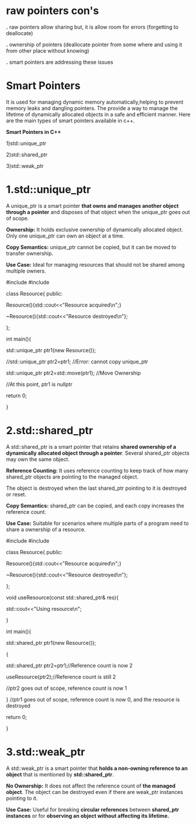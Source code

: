 # raw pointers con's
**.** raw pointers allow sharing but, it is allow room for errors (forgetting to deallocate)

**.** ownership of pointers (deallocate pointer from some where and using it from other place without knowing)

**.** smart pointers are addressing these issues

# Smart Pointers

It is used for managing dynamic memory automatically,helping to prevent memory leaks and dangling pointers.
The provide a way to manage the lifetime of dynamically allocated objects in a safe and efficient manner.
Here are the main types of smart pointers available in c++.

**Smart Pointers in C++**

1)std::unique_ptr

2)std::shared_ptr

3)std::weak_ptr

# 1.std::unique_ptr

A unique_ptr is a smart pointer **that owns and manages another object through a pointer** and disposes of that object when the unique_ptr goes out of scope.

**Ownership:** It holds exclusive ownership of dynamically allocated object. Only one unique_ptr can own an object at a time.

**Copy Semantics:** unique_ptr cannot be copied, but it can be moved to transfer ownership.

**Use Case:** Ideal for managing resources that should not be shared among multiple owners.

#include <iostream>
#include <memory>

class Resource{
public:

Resource(){std::cout<<"Resource acquired\n";}

~Resource(){std::cout<<"Resource destroyed\n"};

};

int main(){

std::unique_ptr<Resource> ptr1(new Resource());

//std::unique_ptr<Resource> ptr2=ptr1; //Error: cannot copy unique_ptr

std::unique_ptr<Resource> ptr2=std::move(ptr1); //Move Ownership

//At this point, ptr1 is nullptr

return 0;

}

# 2.std::shared_ptr

A std::shared_ptr is a smart pointer that retains **shared ownership of a dynamically allocated object through a pointer**. Several shared_ptr objects may own the same object.

**Reference Counting:** It uses reference counting to keep track of how many shared_ptr objects are pointing to the managed object.

The object is destroyed when the last shared_ptr pointing to it is destroyed or reset.

**Copy Semantics:** shared_ptr can be copied, and each copy increases the reference count.

**Use Case:** Suitable for scenarios where multiple parts of a program need to share a ownership of a resource.

#include <iostream>
#include <memory>

class Resource{
public:

Resource(){std::cout<<"Resource acquired\n";}

~Resource(){std::cout<<"Resource destroyed\n"};

};

void useResource(const std::shared_ptr<Resource>& res){

std::cout<<"Using resource\n";

}

int main(){

std::shared_ptr<Resource> ptr1(new Resource());

{

std::shared_ptr<Resource> ptr2=ptr1;//Reference count is now 2 

useResource(ptr2);//Reference count is still 2

//ptr2 goes out of scope, reference count is now 1

}
//ptr1 goes out of scope, reference count is now 0, and the resource is destroyed

return 0;

}


# 3.std::weak_ptr

A std::weak_ptr is a smart pointer that **holds a non-owning reference to an object** that is mentioned by **std::shared_ptr**.

**No Ownership:** It does not affect the reference count of **the managed object**. The object can be destroyed even if there are weak_ptr instances pointing to it.

**Use Case:** Useful for breaking **circular references** between **shared_ptr instances** or for **observing an object without affecting its lifetime.**











